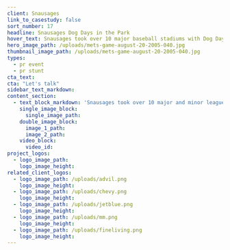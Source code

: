 ```yaml
---
client: Snausages
link_to_casestudy: false
sort_number: 17
headline: Snausages Dog Days in the Park
hover_text: Snausages took over 10 major baseball stadiums with Dog Days in the Park to raise awareness and donations for local animal shelters
hero_image_path: /uploads/mets-game-august-20-2005-040.jpg
thumbnail_image_path: /uploads/mets-game-august-20-2005-040.jpg
types:
  - pr event
  - pr stunt
cta_text:
cta: "Let's talk"
sidebar_text_markdown:
content_section:
  - text_block_markdown: 'Snausages took over 10 major and minor league baseball stadiums with Dog Day in the Park which included appearances by Snocrates, doggie contests, doggie goodie bags and more. Partnerships with local animal shelters were developed to extend the program’s reach and donations were raised to support local efforts.'
    single_image_block:
      single_image_path:
    double_image_block:
      image_1_path:
      image_2_path:
    video_block:
      video_id:
project_logos:
  - logo_image_path:
    logo_image_height:
related_client_logos:
  - logo_image_path: /uploads/advil.png
    logo_image_height:
  - logo_image_path: /uploads/chevy.png
    logo_image_height:
  - logo_image_path: /uploads/jetblue.png
    logo_image_height:
  - logo_image_path: /uploads/mm.png
    logo_image_height:
  - logo_image_path: /uploads/fineliving.png
    logo_image_height:
---
```

